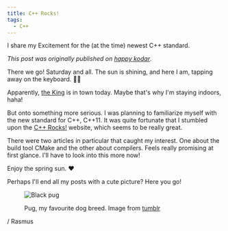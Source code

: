 ```yaml
---
title: C++ Rocks!
tags:
  - C++
---
```


I share my Excitement for the (at the time) newest C++ standard.

<!--more-->

*This post was originally published on [happy kodar](https://happykodar.blogspot.com/2013/04/c-rocks.html)*.

There we go! Saturday and all. The sun is shining, and here I am, tapping away on the keyboard. 👨‍💻

Apparently, [the King](https://en.wikipedia.org/wiki/Carl_XVI_Gustaf) is in town today. Maybe that's why I'm staying indoors, haha!

But onto something more serious. I was planning to familiarize myself with the new standard for C++, C++11.
It was quite fortunate that I stumbled upon the [C++ Rocks!](https://cpprocks.com/) website, which seems to be really great.

There were two articles in particular that caught my interest. One about the build tool CMake and the other about compilers. Feels really promising at first glance. I'll have to look into this more now!

Enjoy the spring sun. ❤️

Perhaps I'll end all my posts with a cute picture? Here you go!

<figure>

  ![Black pug](/img/other/pug-small.webp)
  <figcaption>Pug, my favourite dog breed. Image from <a href="https://25.media.tumblr.com/tumblr_m21tsantXp1qzkjnso1_r1_500.jpg">tumblr</a></figcaption>
</figure>

/ Rasmus
